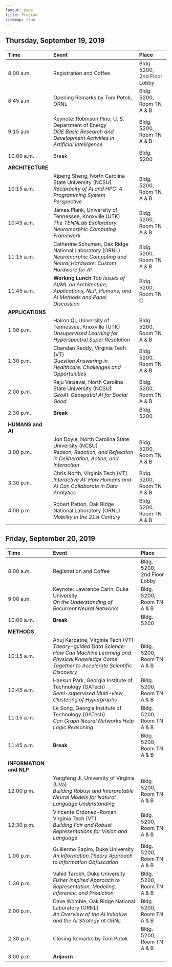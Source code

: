 ```yaml
---
layout: page
title: Program
sitemap: true
---
```

## Thursday, September 19, 2019

|Time    | Event    | Place  |
|:------  | :-----     | :----- |
|8:00 a.m. | Registration and Coffee |	Bldg. 5200, 2nd Floor Lobby |
|8:45 a.m. | Opening Remarks by Tom Potok, ORNL | Bldg. 5200, Room TN A & B |
|9:15 a.m |	Keynote:  Robinson Pino, U. S. Department of Energy <br/> *DOE Basic Research and Development Activities in Artificial Intelligence* | Bldg. 5200, Room TN A & B |
| 10:00 a.m.| Break |	Bldg. 5200 |
|**ARCHITECTURE**|||
| 10:15 a.m.| Xipeng Sheng, North Carolina State University (NCSU) <br/> *Reciprocity of AI and HPC:  A Programming System Perspective* | Bldg. 5200, Room TN A & B |
| 10:45 a.m. | James Plank, University of Tennessee, Knoxville (UTK)<br/> *The TENNLab Exploratory Neuromorphic Computing Framework* | Bldg. 5200, Room TN A & B |
| 11:15 a.m. | Catherine Schuman, Oak Ridge National Laboratory (ORNL)<br/> *Neuromorphic Computing and Neural Hardware: Custom Hardware for AI* | Bldg. 5200, Room TN A & B | 
| 11:45 a.m. | **Working Lunch** *Top Issues of AI/ML on Architecture, Applications, NLP, Humans, and AI Methods and Panel Discussion* | Bldg. 5200, Room TN C |
|**APPLICATIONS**|||
|1:00 p.m.| Hairon Qi, University of Tennessee, Knoxville (UTK) <br/> *Unsupervised Learning for Hyperspectral Super Resolution* |Bldg. 5200, Room TN A & B|
|1:30 p.m.|Chandan Reddy, Virginia Tech (VT)<br/> *Question Answering in Healthcare:  Challenges and Opportunities* | Bldg. 5200, Room TN A & B|
|2:00 p.m.|Raju Vatsavai, North Carolina State University (NCSU)<br/> *GeoAI:  Geospatial AI for Social Good* |Bldg. 5200, Room TN A & B
|2:30 p.m.|	**Break**	| Bldg. 5200 |
|**HUMANS and AI**|||
|3:00 p.m.| Jon Doyle, North Carolina State University (NCSU)<br/> *Reason, Reaction, and Reflection in Deliberation, Action, and Interaction* |Bldg. 5200, Room TN A & B|
|3:30 p.m.| Chris North, Virginia Tech (VT)<br/> *Interactive AI:  How Humans and AI Can Collaborate in Data Analytics*|Bldg. 5200, Room TN A & B|
|4:00 p.m.|Robert Patton, Oak Ridge National Laboratory (ORNL)<br/> *Mobility in the 21st Century* |Bldg. 5200, Room TN A & B|

## Friday, September 20, 2019

|Time    | Event    | Place  |
|:------  | :-----     | :----- |
|8:00 a.m.| Registration and Coffee | Bldg. 5200, 2nd Floor Lobby| 
|9:00 a.m. | Keynote:  Lawrence Carin, Duke University <br/> *On the Understanding of Recurrent Neural Networks*|Bldg. 5200, Room TN A & B|
|10:00 a.m.| **Break**	|Bldg. 5200|
|**METHODS**|||
|10:15 a.m.|Anuj Karpatne, Virginia Tech (VT)<br/> *Theory-guided Data Science:  How Can Machine Learning and Physical Knowledge Come Together to Accelerate Scientific Discovery* |Bldg. 5200, Room TN A & B|
|10:45 a.m.|Haesun Park, Georgia Institute of Technology (GATech)<br/> *Semi-supervised Multi-view Clustering of Hypergraphs* |Bldg. 5200, Room TN A & B|
|11:15 a.m.| Le Song, Georgia Institute of Technology (GATech)<br/> *Can Graph Neural Networks Help Logic Reasoning*|Bldg. 5200, Room TN A & B|
|11:45 a.m.| **Break**	|Bldg. 5200, Room TN A & B|
|**INFORMATION and NLP**|||
|12:00 p.m.|Yangfeng Ji, University of Virginia (UVa) <br/> *Building Robust and Interpretable Neural Models for Natural Language Understanding* |Bldg. 5200, Room TN A & B|
|12:30 p.m.|Vincente Ordonez-Roman, Virginia Tech (VT)<br/> *Building Fair and Robust Representations for Vision and Language* |Bldg. 5200, Room TN A & B|
|1:00 p.m.|Guillermo Sapiro, Duke University <br/> *An Information Theory Approach to Information Obfuscation*|Bldg. 5200, Room TN A & B|
|1:30 p.m.| Vahid Tarokh, Duke University <br/> *Fisher Inspired Approach to Representation, Modeling, Inference, and Prediction* |Bldg. 5200, Room TN A & B|
|2:00 p.m.| Dave Womble, Oak Ridge National Laboratory (ORNL)<br/> *An Overview of the AI Initiative and the AI Strategy at ORNL* |Bldg. 5200, Room TN A & B|
|2:30 p.m.| Closing Remarks by Tom Potok| Bldg. 5200, Room TN A & B|
|3:00 p.m.| **Adjourn** ||
